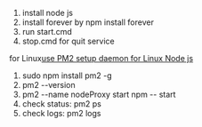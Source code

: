 1. install node js
2. install forever by npm install forever
3. run start.cmd
4. stop.cmd for quit service

for Linux[use PM2 setup daemon for Linux Node js](https://www.heelpbook.net/2021/run-node-js-app-as-a-daemon-process-linux/)

1. sudo npm install pm2 -g
2. pm2 --version
3. pm2 --name nodeProxy start npm -- start
4. check status: pm2 ps
5. check logs: pm2 logs
